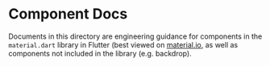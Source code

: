 # Component Docs

Documents in this directory are engineering guidance for components in the `material.dart` library in Flutter (best viewed on [material.io](https://material.io/develop/flutter/components/floating-action-buttons), as well as components not included in the library (e.g. backdrop).
